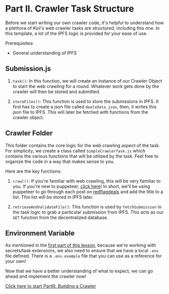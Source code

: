 # Part II. Crawler Task Structure

Before we start writing our own crawler code, it's helpful to understand how a plethora of Koii's web crawler tasks are structured, including this one. In this template, a lot of the IPFS logic is provided for your ease of use.

Prerequisites:

- General understanding of IPFS

## Submission.js

1. `task()`: In this function, we will create an instance of our Crawler Object to start the web crawling for a round. Whatever work gets done by the crawler will then be stored and submitted.

2. `storeFiles()`: This function is used to store the submissions in IPFS. It first has to create a json file called `dealsData.json`, then, it writes this json file to IPFS. This will later be fetched with functions from the crawler object.

## Crawler Folder

This folder contains the core logic for the web crawling aspect of the task. For simplicity, we create a class called `SimpleCrawlerTask.js` which contains the various functions that will be utilized by the task. Feel free to organize the code in a way that makes sense to you.

Here are the key functions:

1. `crawl()`: If you're familiar with web crawling, this will be very familiar to you. If you're new to puppeteer, [click here](https://pptr.dev/)! In short, we'll be using puppeteer to go through each post on [redflagdeals](https://forums.redflagdeals.com/hot-deals-f9/) and add the title to a list. This list will be stored in IPFS later.

2. `retrieveAndValidateFile()`: This function is used by `fetchSubmission` in the task logic to grab a particular submission from IPFS. This acts as our `GET` function from the decentralized database.

## Environment Variable

As mentioned in the [first part of this lesson](./README.md), because we're working with secrets/task extensions, we also need to ensure that we have a local `.env` file defined. There is a `.env.example` file that you can use as a reference for your own!

Now that we have a better understanding of what to expect, we can go ahead and implement the crawler now!

[Click here to start PartIII. Building a Crawler](./PartIII.md)
